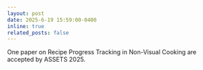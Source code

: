 ```yaml
---
layout: post
date: 2025-6-19 15:59:00-0400
inline: true
related_posts: false
---
```


One paper on Recipe Progress Tracking in Non-Visual Cooking are accepted by ASSETS 2025.